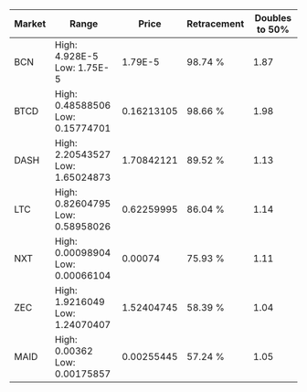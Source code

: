 | Market | Range | Price| Retracement | Doubles to 50% |
| --- | --- | --- | --- | --- |
| BCN | High: 4.928E-5<br />Low: 1.75E-5 | 1.79E-5 | 98.74 % | 1.87 |
| BTCD | High: 0.48588506<br />Low: 0.15774701 | 0.16213105 | 98.66 % | 1.98 |
| DASH | High: 2.20543527<br />Low: 1.65024873 | 1.70842121 | 89.52 % | 1.13 |
| LTC | High: 0.82604795<br />Low: 0.58958026 | 0.62259995 | 86.04 % | 1.14 |
| NXT | High: 0.00098904<br />Low: 0.00066104 | 0.00074 | 75.93 % | 1.11 |
| ZEC | High: 1.9216049<br />Low: 1.24070407 | 1.52404745 | 58.39 % | 1.04 |
| MAID | High: 0.00362<br />Low: 0.00175857 | 0.00255445 | 57.24 % | 1.05 |
